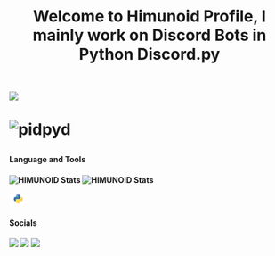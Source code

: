<h1 align="center">Welcome to Himunoid Profile, I mainly work on Discord Bots in Python Discord.py<h1>
<img width="80%" src="https://github.com/PiDPyd/PiDPyd/blob/main/Untitled%20design%20(1).png">
<p align="left"> <img src="https://komarev.com/ghpvc/?username=pidpyd&label=Profile%20views&color=ffbf00&style=flat" alt="pidpyd" /> </p>
  
<h4>Language and Tools<h4>
<img src="https://github-readme-stats.vercel.app/api?username=HIMUNOID&&show_icons=true&title_color=ffbf00&icon_color=858585&text_color=858585&bg_color=111111" alt="HIMUNOID Stats"/>
<img src="https://github-readme-stats.vercel.app/api/pin/?username=HIMUNOID&repo=HIMUNOID" alt="HIMUNOID Stats"/>
<br></br>
<code><img height="20" src="https://raw.githubusercontent.com/PiDPyd/PiDPyd/main/Python.png"></code>
  
<h4>Socials<h4>
<a href="https://discord.gg/55R2R8GETm"><img height="45" src="https://img.icons8.com/cute-clipart/50/000000/discord-logo.png"/></a>
<a href="https://www.youtube.com/channel/UC9-lORtXxTXkh19r8XNPXsg"><img height="45" src="https://img.icons8.com/fluency/50/000000/youtube.png"/></a>
<a href="https://pid-x.herokuapp.com/"><img height="45" src="https://img.icons8.com/fluency/50/000000/domain.png"/></a>

<!---
PiDPyd/PiDPyd is a ✨ special ✨ repository because its `README.md` (this file) appears on your GitHub profile.
You can click the Preview link to take a look at your changes.
--->
